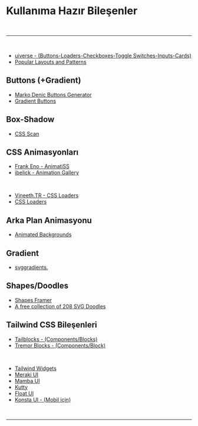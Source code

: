 # Kullanıma Hazır Bileşenler

<br>

---

<br>

- [uiverse - (Buttons-Loaders-Checkboxes-Toggle Switches-Inputs-Cards)](https://uiverse.io/)
- [Popular Layouts and Patterns](https://csslayout.io/)

## Buttons (+Gradient)

- [Marko Denic Buttons Generator](https://markodenic.com/tools/buttons-generator/)
- [Gradient Buttons](https://gradientbuttons.colorion.co/)

## Box-Shadow

- [CSS Scan](https://getcssscan.com/css-box-shadow-examples)

## CSS Animasyonları

- [Frank Eno - AnimatiSS](https://xsgames.co/animatiss/?ref=producthunt)
- [ibelick - Animation Gallery](https://animation.ibelick.com/)

<br>

- [Vineeth.TR - CSS Loaders](https://cssloaders.github.io/)
- [CSS Loaders](https://css-loaders.com/)

## Arka Plan Animasyonu

- [Animated Backgrounds](https://animatedbackgrounds.me/)

## Gradient

- [svggradients.](https://svggradients.com/)

## Shapes/Doodles

- [Shapes Framer](https://shapes.framer.website/)
- [A free collection of 208 SVG Doodles](https://svgdoodles.com)

## Tailwind CSS Bileşenleri

- [Tailblocks - (Components/Blocks)](https://tailblocks.cc/)
- [Tremor Blocks - (Components/Block)](https://blocks.tremor.so/)

<br>

- [Tailwind Widgets](https://tailwindwidgets.com/)
- [Meraki UI](https://merakiui.com/)
- [Mamba UI](https://mambaui.com/)
- [Kutty](https://kutty.netlify.app/components/)
- [Float UI](https://floatui.com/)
- [Konsta UI - (Mobil için)](https://konstaui.com/)

<br>

---
